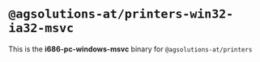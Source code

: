 # `@agsolutions-at/printers-win32-ia32-msvc`

This is the **i686-pc-windows-msvc** binary for `@agsolutions-at/printers`
